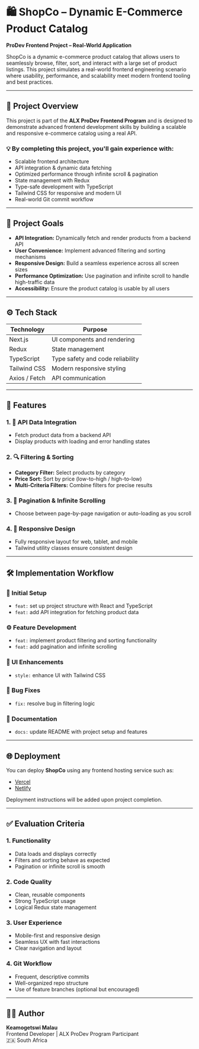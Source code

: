 # 🛍️ ShopCo – Dynamic E-Commerce Product Catalog

**ProDev Frontend Project – Real-World Application**

ShopCo is a dynamic e-commerce product catalog that allows users to seamlessly browse, filter, sort, and interact with a large set of product listings. This project simulates a real-world frontend engineering scenario where usability, performance, and scalability meet modern frontend tooling and best practices.

---

## 📌 Project Overview

This project is part of the **ALX ProDev Frontend Program** and is designed to demonstrate advanced frontend development skills by building a scalable and responsive e-commerce catalog using a real API.

### 💡 By completing this project, you'll gain experience with:

- Scalable frontend architecture  
- API integration & dynamic data fetching  
- Optimized performance through infinite scroll & pagination  
- State management with Redux  
- Type-safe development with TypeScript  
- Tailwind CSS for responsive and modern UI  
- Real-world Git commit workflow  

---

## 🎯 Project Goals

- **API Integration:** Dynamically fetch and render products from a backend API  
- **User Convenience:** Implement advanced filtering and sorting mechanisms  
- **Responsive Design:** Build a seamless experience across all screen sizes  
- **Performance Optimization:** Use pagination and infinite scroll to handle high-traffic data  
- **Accessibility:** Ensure the product catalog is usable by all users  

---

## ⚙️ Tech Stack

| Technology     | Purpose                             |
|----------------|-------------------------------------|
| Next.js        | UI components and rendering         |
| Redux          | State management                    |
| TypeScript     | Type safety and code reliability    |
| Tailwind CSS   | Modern responsive styling           |
| Axios / Fetch  | API communication                   |

---

## 🚀 Features

### 1. 🔌 API Data Integration
- Fetch product data from a backend API  
- Display products with loading and error handling states  

### 2. 🔍 Filtering & Sorting
- **Category Filter:** Select products by category  
- **Price Sort:** Sort by price (low-to-high / high-to-low)  
- **Multi-Criteria Filters:** Combine filters for precise results  

### 3. 📄 Pagination & Infinite Scrolling
- Choose between page-by-page navigation or auto-loading as you scroll  

### 4. 📱 Responsive Design
- Fully responsive layout for web, tablet, and mobile  
- Tailwind utility classes ensure consistent design  

---

## 🛠️ Implementation Workflow

### 🔧 Initial Setup
- `feat:` set up project structure with React and TypeScript  
- `feat:` add API integration for fetching product data  

### ⚙️ Feature Development
- `feat:` implement product filtering and sorting functionality  
- `feat:` add pagination and infinite scrolling  

### 🎨 UI Enhancements
- `style:` enhance UI with Tailwind CSS  

### 🐛 Bug Fixes
- `fix:` resolve bug in filtering logic  

### 📝 Documentation
- `docs:` update README with project setup and features  

---

## 🌐 Deployment

You can deploy **ShopCo** using any frontend hosting service such as:

- [Vercel](https://vercel.com)  
- [Netlify](https://netlify.com)  

Deployment instructions will be added upon project completion.

---

## ✅ Evaluation Criteria

### 1. Functionality
- Data loads and displays correctly  
- Filters and sorting behave as expected  
- Pagination or infinite scroll is smooth  

### 2. Code Quality
- Clean, reusable components  
- Strong TypeScript usage  
- Logical Redux state management  

### 3. User Experience
- Mobile-first and responsive design  
- Seamless UX with fast interactions  
- Clear navigation and layout  

### 4. Git Workflow
- Frequent, descriptive commits  
- Well-organized repo structure  
- Use of feature branches (optional but encouraged)  

---

## 👨‍💻 Author

**Keamogetswi Malau**  
Frontend Developer | ALX ProDev Program Participant  
🇿🇦 South Africa

